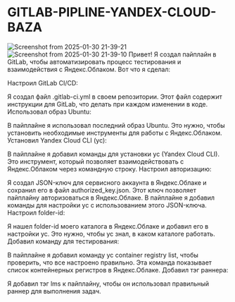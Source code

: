 # GITLAB-PIPLINE-YANDEX-CLOUD-BAZA
![Screenshot from 2025-01-30 21-39-21](https://github.com/user-attachments/assets/237df627-daf3-4c25-9b0c-040a076fa51c)
![Screenshot from 2025-01-30 21-39-10](https://github.com/user-attachments/assets/6b12212d-f3ad-4b88-a6f9-496e7bff520b)
Привет! Я создал пайплайн в GitLab, чтобы автоматизировать процесс тестирования и взаимодействия с Яндекс.Облаком. Вот что я сделал:

Настроил GitLab CI/CD:

Я создал файл .gitlab-ci.yml в своем репозитории. Этот файл содержит инструкции для GitLab, что делать при каждом изменении в коде.
Использовал образ Ubuntu:

В пайплайне я использовал последний образ Ubuntu. Это нужно, чтобы установить необходимые инструменты для работы с Яндекс.Облаком.
Установил Yandex Cloud CLI (yc):

В пайплайне я добавил команды для установки yc (Yandex Cloud CLI). Это инструмент, который позволяет взаимодействовать с Яндекс.Облаком через командную строку.
Настроил авторизацию:

Я создал JSON-ключ для сервисного аккаунта в Яндекс.Облаке и сохранил его в файл authorized_key.json. Этот ключ позволяет пайплайну авторизоваться в Яндекс.Облаке.
В пайплайне я добавил команды для настройки yc с использованием этого JSON-ключа.
Настроил folder-id:

Я нашел folder-id моего каталога в Яндекс.Облаке и добавил его в настройки yc. Это нужно, чтобы yc знал, в каком каталоге работать.
Добавил команду для тестирования:

В пайплайне я добавил команду yc container registry list, чтобы проверить, что все настроено правильно. Эта команда показывает список контейнерных регистров в Яндекс.Облаке.
Добавил тэг раннера:

Я добавил тэг lms к пайплайну, чтобы он использовал правильный раннер для выполнения задач.
